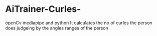 # AiTrainer-Curles-
openCv mediapipe and python
It calculates the no of curles the person does judgeing by the angles ranges of the person
